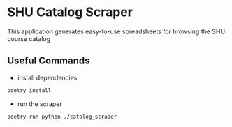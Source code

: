 # SHU Catalog Scraper
This application generates easy-to-use spreadsheets for browsing the SHU course catalog

## Useful Commands
- install dependencies
```bash
poetry install
```
- run the scraper
```bash
poetry run python ./catalog_scraper
```